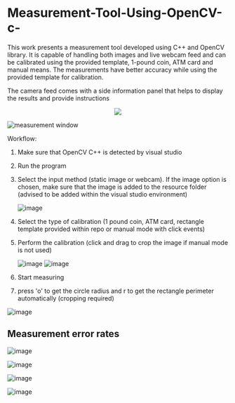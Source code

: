 # Measurement-Tool-Using-OpenCV-c-
This work presents a measurement tool developed using C++ and OpenCV library. It is capable of handling both images and live webcam feed and can be calibrated using the provided template, 1-pound coin, ATM card and manual means.  The measurements have better accuracy while using the provided template for calibration.

The camera feed comes with a side information panel that helps to display the results and provide instructions

<p align="center">
  <img src="https://github.com/ShanMallinathan/Measurement-Tool-OpenCV/assets/115928550/e7edb1f5-f0eb-48a3-aa5d-07b244211266">
</p>
<img src = ![image](https://github.com/ShanMallinathan/Measurement-Tool-OpenCV/assets/115928550/e7edb1f5-f0eb-48a3-aa5d-07b244211266), alt = "measurement window", class = "center">

Workflow:

1. Make sure that OpenCV C++ is detected by visual studio
2. Run the program
3. Select the input method (static image or webcam). If the image option is chosen, make sure that the image is added to the resource folder (advised to be added within the visual studio environment)

    ![image](https://github.com/ShanMallinathan/Measurement-Tool-OpenCV/assets/115928550/b54c1113-b362-4a8c-9b19-fdc40224e6f6)
   
4. Select the type of calibration (1 pound coin, ATM card, rectangle template provided within repo or manual mode with click events)
5. Perform the calibration (click and drag to crop the image if manual mode is not used)
   
   ![image](https://github.com/ShanMallinathan/Measurement-Tool-OpenCV/assets/115928550/fa93d9ea-d86d-47c5-9b35-8055a0e1f559)
   ![image](https://github.com/ShanMallinathan/Measurement-Tool-OpenCV/assets/115928550/4d7fb996-1452-4093-8d0e-4f28d71aca61)
   
6. Start measuring
7. press 'o' to get the circle radius and r to get the rectangle perimeter automatically (cropping required)

![image](https://github.com/ShanMallinathan/Measurement-Tool-OpenCV/assets/115928550/b6fa0b27-466e-466e-81a0-279fc823c647)

<h2>Measurement error rates</h2>

![image](https://github.com/ShanMallinathan/Measurement-Tool-OpenCV/assets/115928550/63349697-bf86-47ca-ae4c-eb8b10f2137d)

![image](https://github.com/ShanMallinathan/Measurement-Tool-OpenCV/assets/115928550/e18a9087-e4b0-4c16-a759-43d41e462c83)

![image](https://github.com/ShanMallinathan/Measurement-Tool-OpenCV/assets/115928550/c87842df-548a-43b6-a6be-fec271c73666)

![image](https://github.com/ShanMallinathan/Measurement-Tool-OpenCV/assets/115928550/51dfe303-2c65-4a1a-924a-023764debb77)
